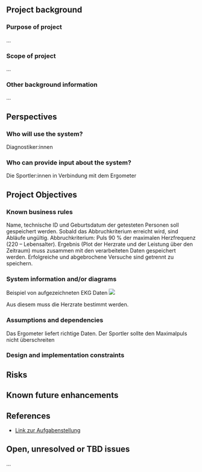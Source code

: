 ## Project background

### Purpose of project

...

### Scope of project

...

### Other background information

...

## Perspectives
### Who will use the system?

Diagnostiker:innen

### Who can provide input about the system?

Die Sportler:innen in Verbindung mit dem Ergometer


## Project Objectives
### Known business rules

Name, technische ID und Geburtsdatum der getesteten Personen soll gespeichert werden.
Sobald das Abbruchkriterium erreicht wird, sind Abläufe ungültig. Abbruchkriterium: Puls 90 % der 
maximalen Herzfrequenz (220 – Lebensalter).
Ergebnis (Plot der Herzrate und der Leistung über den Zeitraum) muss zusammen mit den verarbeiteten Daten gespeichert werden.
Erfolgreiche und abgebrochene Versuche sind getrennt zu speichern.

### System information and/or diagrams

Beispiel von aufgezeichneten EKG Daten
![](ekg_example.png)

Aus diesem muss die Herzrate bestimmt werden.

### Assumptions and dependencies

Das Ergometer liefert richtige Daten. Der Sportler sollte den Maximalpuls nicht überschreiten

### Design and implementation constraints



## Risks



## Known future enhancements



## References

- [Link zur Aufgabenstellung](tbd)

## Open, unresolved or TBD issues

...

